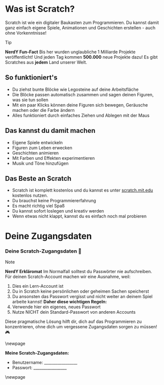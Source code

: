 # Was ist Scratch?

Scratch ist wie ein digitaler Baukasten zum Programmieren. Du kannst damit ganz einfach eigene Spiele, Animationen und Geschichten erstellen - auch ohne Vorkenntnisse!

> [!TIP]
> **NerdY Fun-Fact**
> Bis her wurden unglaubliche 1 Milliarde Projekte veröffentlicht! Und jeden Tag kommen **500.000** neue Projekte dazu! Es gibt Scratches aus **jedem** Land unserer Welt.

## So funktioniert's

- Du ziehst bunte Blöcke wie Legosteine auf deine Arbeitsfläche
- Die Blöcke passen automatisch zusammen und sagen deinen Figuren, was sie tun sollen
- Mit ein paar Klicks können deine Figuren sich bewegen, Geräusche machen oder die Farbe ändern
- Alles funktioniert durch einfaches Ziehen und Ablegen mit der Maus

## Das kannst du damit machen

- Eigene Spiele entwickeln
- Figuren zum Leben erwecken
- Geschichten animieren
- Mit Farben und Effekten experimentieren
- Musik und Töne hinzufügen

## Das Beste an Scratch

- Scratch ist komplett kostenlos und du kannst es unter [scratch.mit.edu](https://scratch.mit.edu) kostenlos nutzen.
- Du brauchst keine Programmiererfahrung
- Es macht richtig viel Spaß
- Du kannst sofort loslegen und kreativ werden
- Wenn etwas nicht klappt, kannst du es einfach noch mal probieren

# Deine Zugangsdaten

### Deine Scratch-Zugangsdaten 🔑

> [!NOTE]
> **NerdY Erkläromat**
> Im Normalfall solltest du Passwörter nie aufschreiben. Für deinen Scratch-Account machen wir eine Ausnahme, weil:
> 1. Dies ein Lern-Account ist
> 2. Du in Scratch keine persönlichen oder geheimen Sachen speicherst
> 3.  Du ansonsten das Passwort vergisst und nicht weiter an deinem Spiel arbeite kannst! 
> **Daher diese wichtigen Regeln:**
> 1. Verwende hier ein eigenes, neues Passwort
> 2. Nutze NICHT dein Standard-Passwort von anderen Accounts

Diese pragmatische Lösung hilft dir, dich auf das Programmieren zu konzentrieren, ohne dich um vergessene Zugangsdaten sorgen zu müssen! 🎮

\newpage

**Meine Scratch-Zugangsdaten:**

- Benutzername: _________________
- Passwort: _________________

\newpage

